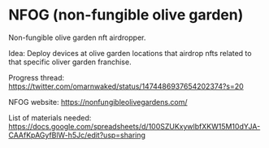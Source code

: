 # NFOG (non-fungible olive garden)
Non-fungible olive garden nft airdropper.

Idea: Deploy devices at olive garden locations that airdrop nfts related to that specific oliver garden franchise.

Progress thread: https://twitter.com/omarnwaked/status/1474486937654202374?s=20

NFOG website: https://nonfungibleolivegardens.com/

List of materials needed: https://docs.google.com/spreadsheets/d/100SZUKxywlbfXKW15M10dYJA-CAAfKpAGyfBlW-h5Jc/edit?usp=sharing
